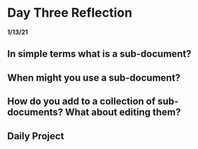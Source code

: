 # Day Three Reflection
__1/13/21__

## In simple terms what is a sub-document?


## When might you use a sub-document?


## How do you add to a collection of sub-documents? What about editing them?



## Daily Project 
